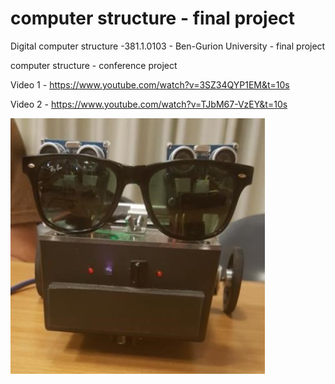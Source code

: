 
# computer structure - final project
Digital computer structure -381.1.0103 - Ben-Gurion University - final project 

computer structure - conference project

Video 1 -
https://www.youtube.com/watch?v=3SZ34QYP1EM&t=10s

Video 2 -
https://www.youtube.com/watch?v=TJbM67-VzEY&t=10s

![alt text](https://github.com/idancalvo/computer_structure_-_final_project/blob/master/1.jpg)


